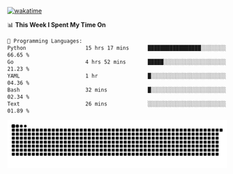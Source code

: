 [![wakatime](https://wakatime.com/badge/user/384f91c6-4eee-411f-8f3b-1b691f58a544.svg)](https://wakatime.com/@384f91c6-4eee-411f-8f3b-1b691f58a544)

<!--START_SECTION:waka-->
📊 **This Week I Spent My Time On** 

```text
💬 Programming Languages: 
Python                   15 hrs 17 mins      █████████████████░░░░░░░░   66.65 % 
Go                       4 hrs 52 mins       █████░░░░░░░░░░░░░░░░░░░░   21.23 % 
YAML                     1 hr                █░░░░░░░░░░░░░░░░░░░░░░░░   04.36 % 
Bash                     32 mins             █░░░░░░░░░░░░░░░░░░░░░░░░   02.34 % 
Text                     26 mins             ░░░░░░░░░░░░░░░░░░░░░░░░░   01.89 % 
```


<!--END_SECTION:waka-->

<picture>
  <source media="(prefers-color-scheme: dark)" srcset="https://raw.githubusercontent.com/fuwx295/fuwx295/output/github-contribution-grid-snake-dark.svg">
  <source media="(prefers-color-scheme: light)" srcset="https://raw.githubusercontent.com/fuwx295/fuwx295/output/github-contribution-grid-snake.svg">
  <img alt="github contribution grid snake animation" src="https://raw.githubusercontent.com/fuwx295/fuwx295/output/github-contribution-grid-snake.svg">
</picture>
